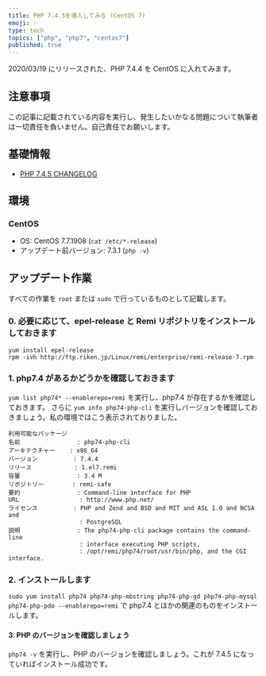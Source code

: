 ```yaml
---
title: PHP 7.4.5を導入してみる (CentOS 7)
emoji: ✨
type: tech
topics: ["php", "php7", "centos7"]
published: true
---
```


2020/03/19 にリリースされた、PHP 7.4.4 を CentOS に入れてみます。

## 注意事項

この記事に記載されている内容を実行し、発生したいかなる問題について執筆者は一切責任を負いません。自己責任でお願いします。

## 基礎情報

- [PHP 7.4.5 CHANGELOG](https://www.php.net/ChangeLog-7.php#7.4.5)

## 環境

### CentOS

- OS: CentOS 7.7.1908 (`cat /etc/*-release`)
- アップデート前バージョン: 7.3.1 (`php -v`)

## アップデート作業

すべての作業を `root` または `sudo` で行っているものとして記載します。

### 0. 必要に応じて、epel-release と Remi リポジトリをインストールしておきます

```shell
yum install epel-release
rpm -ivh http://ftp.riken.jp/Linux/remi/enterprise/remi-release-7.rpm
```

### 1. php7.4 があるかどうかを確認しておきます

`yum list php74* --enablerepo=remi` を実行し、php7.4 が存在するかを確認しておきます。
さらに `yum info php74-php-cli` を実行しバージョンを確認しておきましょう。私の環境ではこう表示されておりました。

```text
利用可能なパッケージ
名前                : php74-php-cli
アーキテクチャー    : x86_64
バージョン          : 7.4.4
リリース            : 1.el7.remi
容量                : 3.4 M
リポジトリー        : remi-safe
要約                : Command-line interface for PHP
URL                 : http://www.php.net/
ライセンス          : PHP and Zend and BSD and MIT and ASL 1.0 and NCSA and
                    : PostgreSQL
説明                : The php74-php-cli package contains the command-line
                    : interface executing PHP scripts,
                    : /opt/remi/php74/root/usr/bin/php, and the CGI interface.
```

### 2. インストールします

`sudo yum install php74 php74-php-mbstring php74-php-gd php74-php-mysql php74-php-pdo --enablerepo=remi` で php7.4 とほかの関連のものをインストールします。

#### 3. PHP のバージョンを確認しましょう

`php74 -v` を実行し、PHP のバージョンを確認しましょう。これが 7.4.5 になっていればインストール成功です。
